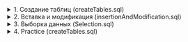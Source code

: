 
<details>
<summary>1. Создание таблиц (createTables.sql)</summary>

Напишите запрос, создающий таблицу courses со следующими полями:

name типа varchar длиной 255.
body типа text.
created_at типа timestamp.
Напишите запрос, создающий таблицу users со следующими полями:

first_name типа varchar длиной 255.
email типа varchar длиной 255.
manager типа boolean.
Напишите запрос, создающий таблицу course_members со следующими полями:

user_id типа bigint
course_id типа bigint
created_at типа timestamp

</details>

<details>
<summary>2. Вставка и модификация (insertionAndModification.sql)</summary>
Запишите в файл следующие запросы:

Запрос, который удаляет пользователя с именем Sansa
Запрос, который вставляет в базу пользователя с именем Arya и почтой arya@winter.com
Запрос, который устанавливает флаг manager в true для пользователя с емейлом tirion@got.com
Подсказки:

Перед тем как писать запросы в файл, зайдите в psql и поэкспериментируйте как следует
Не бойтесь сломать что-то в базе, всегда можно восстановиться командой make reset в терминале
Структуру базы данных можно подсмотреть в файле init.sql
</details>

<details>
<summary>3. Выборка данных (Selection.sql)</summary>
Составьте запрос, который извлекает все записи из таблицы users по следующим правилам:
* Пользователи должны быть рождены позже 23 октября 1999 года. Поле `birthday`.
* Выборка отсортирована в алфавитном порядке по полю `first_name`
* Нужно извлечь только три записи
</details>
  
</details>

<details>
<summary>4. Practice (createTables.sql)</summary>
-- Создайте таблицу users со следующими полями:
--     id - первичный ключ
--     first_name - имя
--     created_at - дата создания пользователя
-- Добавьте в таблицу users одну произвольную запись.
-- Создайте таблицу orders со следующими полями:
--     id - первичный ключ
--     user_first_name - при вставке записи здесь указывается имя пользователя из таблицы users
--     months - количество покупаемых месяцев (обучение на Хекслете)
--     created_at - дата создания заказа
-- Добавьте в таблицу orders два заказа на созданного ранее пользователя
</details>
